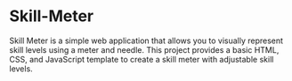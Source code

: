 # Skill-Meter
Skill Meter is a simple web application that allows you to visually represent skill levels using a meter and needle. This project provides a basic HTML, CSS, and JavaScript template to create a skill meter with adjustable skill levels.
